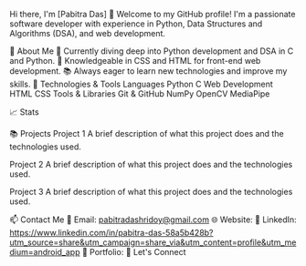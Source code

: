 Hi there, I'm [Pabitra Das] 👋
Welcome to my GitHub profile! I'm a passionate software developer with experience in Python, Data Structures and Algorithms (DSA), and web development.

🚀 About Me
🌱 Currently diving deep into Python development and DSA in C and Python.
🎨 Knowledgeable in CSS and HTML for front-end web development.
📚 Always eager to learn new technologies and improve my skills.
🔧 Technologies & Tools
Languages
Python
C
Web Development
HTML
CSS
Tools & Libraries
Git & GitHub
NumPy
OpenCV
MediaPipe

📈 Stats

📚 Projects
Project 1
A brief description of what this project does and the technologies used.

Project 2
A brief description of what this project does and the technologies used.

Project 3
A brief description of what this project does and the technologies used.

📫 Contact Me
📧 Email: pabitradashridoy@gmail.com
🌐 Website: 
📝 LinkedIn: https://www.linkedin.com/in/pabitra-das-58a5b428b?utm_source=share&utm_campaign=share_via&utm_content=profile&utm_medium=android_app
💼 Portfolio: 
💬 Let's Connect
